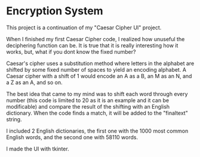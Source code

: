 # Encryption System

This project is a continuation of my "Caesar Cipher UI" project.

When I finished my first Caesar Cipher code, I realized how unuseful the deciphering function can be. It is true that it is really interesting how it works, but, what if you dont know the fixed number?

Caesar's cipher uses a substitution method where letters in the alphabet are shifted by some fixed number of spaces to yield an encoding alphabet. A Caesar cipher with a shift of 1 would encode an A as a B, an M as an N, and a Z as an A, and so on.

The best idea that came to my mind was to shift each word through every number (this code is limited to 20 as it is an example and it can be modificable) and compare the result of the shifting with an English dictionary. When the code finds a match, it will be added to the "finaltext" string.

I included 2 English dictionaries, the first one with the 1000 most common English words, and the second one with 58110 words.

I made the UI with tkinter.